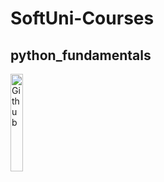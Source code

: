 # SoftUni-Courses
## python_fundamentals

<img width="20%" align="left" alt="Github" src="https://github.com/KrisKov76/SoftUni-Courses/assets/123325623/f47cfcfd-fe2f-4560-9b31-1b40f51259a1" />


